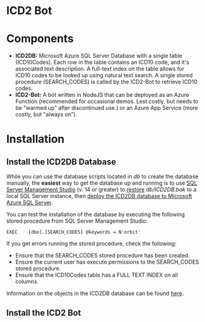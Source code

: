 # ICD2 Bot

# Components

* **ICD2DB:** Microsoft Azure SQL Server Database with a single table (ICD10Codes). Each row in the table contains an ICD10 code, and it's associated text description. A full-text index on the table allows for ICD10 codes to be looked up using natural text search. A single stored procedure (SEARCH_CODES) is called by the ICD2-Bot to retrieve ICD10 codes.
* **ICD2-Bot:** A bot written in NodeJS that can be deployed as an Azure Function (recommended for occasional demos. Lest costly, but needs to be "warmed up" after discontinued use.) or an Azure App Service (more costly, but "always on").

# Installation

## Install the ICD2DB Database

While you can use the database scripts located in *db* to create the database manually, the **easiest** way to get the database up and running is to use [SQL Server Management Studio](https://docs.microsoft.com/en-us/sql/ssms/download-sql-server-management-studio-ssms?tview=sql-server-2017) (v. 14 or greater) to [restore](https://docs.microsoft.com/en-us/sql/relational-databases/backup-restore/restore-a-database-backup-using-ssms?view=sql-server-2017) *db/ICD2DB.bak* to a local SQL Server instance, then [deploy the ICD2DB database to Microsoft Azure SQL Server](https://docs.microsoft.com/en-us/azure/sql-database/sql-database-cloud-migrate). 

You can test the installation of the database by executing the following stored procedure from SQL Server Management Studio:

```
EXEC	[dbo].[SEARCH_CODES] @keywords = N'orbit'
```

If you get errors running the stored procedure, check the following:

* Ensure that the SEARCH_CODES stored procedure has been created.
* Ensure the current user has execute permissions to the SEARCH_CODES stored procedure.
* Ensure that the ICD10Codes table has a FULL TEXT INDEX on all columns.

Information on the objects in the ICD2DB database can be found [here](DATABASE.md).

## Install the ICD2 Bot

